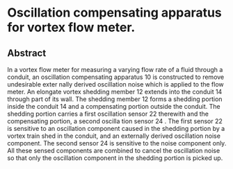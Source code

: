 # Oscillation compensating apparatus for vortex flow meter.

## Abstract
In a vortex flow meter for measuring a varying flow rate of a fluid through a conduit, an oscillation compensating apparatus 10 is constructed to remove undesirable exter nally derived oscillation noise which is applied to the flow meter. An elongate vortex shedding member 12 extends into the conduit 14 through part of its wall. The shedding member 12 forms a shedding portion inside the conduit 14 and a compensating portion outside the conduit. The shedding portion carries a first oscillation sensor 22 therewith and the compensating portion, a second oscilla tion sensor 24 . The first sensor 22 is sensitive to an oscillation component caused in the shedding portion by a vortex train shed in the conduit, and an externally derived oscillation noise component. The second sensor 24 is sensitive to the noise component only. All these sensed components are combined to cancel the oscillation noise so that only the oscillation component in the shedding portion is picked up.